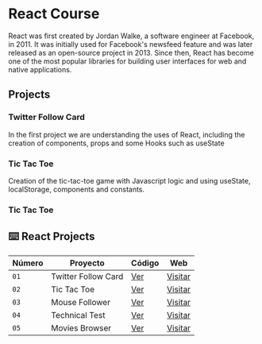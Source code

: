 # React Course

React was first created by Jordan Walke, a software engineer at Facebook, in 2011. It was initially used for Facebook's newsfeed feature and was later released as an open-source project in 2013. Since then, React has become one of the most popular libraries for building user interfaces for web and native applications.

## Projects

### Twitter Follow Card

In the first project we are understanding the uses of React, including the creation of components, props and some Hooks such as useState

### Tic Tac Toe

Creation of the tic-tac-toe game with Javascript logic and using useState, localStorage, components and constants.

### Tic Tac Toe

## ⌨️ React Projects


| Número | Proyecto | Código | Web |
| --- | --- | --- | --- |
| `01` | Twitter Follow Card | [Ver](projects/01-twitter-follow-card/) | [Visitar](https://twitter-follow-card-navy.vercel.app/) |
| `02` | Tic Tac Toe | [Ver](projects/02-tic-tac-toe/) | [Visitar](https://02-tic-tac-toe.vercel.app/) |
| `03` | Mouse Follower | [Ver](projects/03-mouse-follower/) | [Visitar](https://mouse-follower-bay.vercel.app/) |
| `04` | Technical Test | [Ver](projects/04-technical-test/) | [Visitar](https://mouse-follower-bay.vercel.app/) |
| `05` | Movies Browser | [Ver](projects/05-movies-browser/) | [Visitar](https://movie-browser-nyrt.onrender.com/) |

